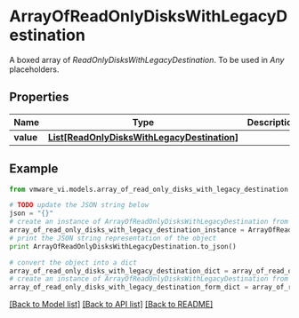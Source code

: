 # ArrayOfReadOnlyDisksWithLegacyDestination

A boxed array of *ReadOnlyDisksWithLegacyDestination*. To be used in *Any* placeholders. 

## Properties
Name | Type | Description | Notes
------------ | ------------- | ------------- | -------------
**value** | [**List[ReadOnlyDisksWithLegacyDestination]**](ReadOnlyDisksWithLegacyDestination.md) |  | 

## Example

```python
from vmware_vi.models.array_of_read_only_disks_with_legacy_destination import ArrayOfReadOnlyDisksWithLegacyDestination

# TODO update the JSON string below
json = "{}"
# create an instance of ArrayOfReadOnlyDisksWithLegacyDestination from a JSON string
array_of_read_only_disks_with_legacy_destination_instance = ArrayOfReadOnlyDisksWithLegacyDestination.from_json(json)
# print the JSON string representation of the object
print ArrayOfReadOnlyDisksWithLegacyDestination.to_json()

# convert the object into a dict
array_of_read_only_disks_with_legacy_destination_dict = array_of_read_only_disks_with_legacy_destination_instance.to_dict()
# create an instance of ArrayOfReadOnlyDisksWithLegacyDestination from a dict
array_of_read_only_disks_with_legacy_destination_form_dict = array_of_read_only_disks_with_legacy_destination.from_dict(array_of_read_only_disks_with_legacy_destination_dict)
```
[[Back to Model list]](../README.md#documentation-for-models) [[Back to API list]](../README.md#documentation-for-api-endpoints) [[Back to README]](../README.md)


